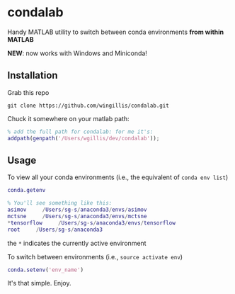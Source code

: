# condalab

Handy MATLAB utility to switch between conda environments **from within MATLAB**

**NEW**: now works with Windows and Miniconda!

## Installation

Grab this repo
```
git clone https://github.com/wingillis/condalab.git
```
Chuck it somewhere on your matlab path:
```matlab
% add the full path for condalab: for me it's:
addpath(genpath('/Users/wgillis/dev/condalab'));
```

## Usage

To view all your conda environments (i.e., the equivalent of `conda env list`)

```matlab
conda.getenv

% You'll see something like this:
asimov     /Users/sg-s/anaconda3/envs/asimov
mctsne     /Users/sg-s/anaconda3/envs/mctsne
*tensorflow     /Users/sg-s/anaconda3/envs/tensorflow
root     /Users/sg-s/anaconda3
```
the `*` indicates the currently active environment

To switch between environments (i.e., `source activate env`)

```matlab
conda.setenv('env_name')

```

It's that simple. Enjoy.
